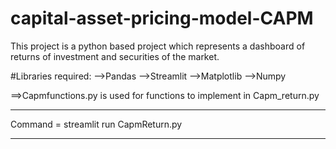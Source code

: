 # capital-asset-pricing-model-CAPM
This project is a python based project which represents a dashboard of returns of investment and securities of the market.

#Libraries required:
-->Pandas
-->Streamlit
-->Matplotlib
-->Numpy

==>Capmfunctions.py is used for functions to implement in Capm_return.py


***

  Command = streamlit run CapmReturn.py

***
